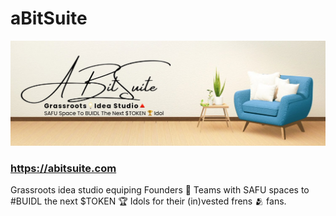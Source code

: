 # aBitSuite

![Twitter/X Banner](img/banner.jpg)

### https://abitsuite.com

Grassroots idea studio equiping Founders 👔 Teams with SAFU spaces to #BUIDL the next $TOKEN 🏆 Idols for their (in)vested frens 🫂 fans.

